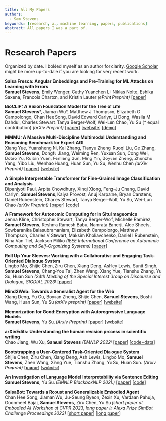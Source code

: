 ```yaml
---
title: All My Papers
authors:
  - Sam Stevens
keywords: [research, ai, machine learning, papers, publications]
abstract: All papers I was a part of.
---
```


# Research Papers

Organized by date.
I bolded myself as an author for clarity.
[Google Scholar](https://scholar.google.com/citations?user=uR-A0LAAAAAJ&hl=en) might be more up-to-date if you are looking for very recent work.

**Salsa Fresca: Angular Embeddings and Pre-Training for ML Attacks on Learning with Errors**
<br/>
**Samuel Stevens**, Emily Wenger, Cathy Yuanchen Li, Niklas Nolte, Eshika Saxena, Francois Charton, and Kristin Lauter
*(ePrint Preprint)*
\[[paper](https://eprint.iacr.org/2024/150)\]

**BioCLIP: A Vision Foundation Model for the Tree of Life**
<br/>
**Samuel Stevens**\*, Jiaman Wu\*, Matthew J Thompson, Elizabeth G Campolongo, Chan Hee Song, David Edward Carlyn, Li Dong, Wasila M Dahdul, Charles Stewart, Tanya Berger-Wolf, Wei-Lun Chao, Yu Su (\* equal contribution)
*(arXiv Preprint)*
\[[paper](https://arxiv.org/abs/2311.18803)\] \[[website](https://imageomics.github.io/bioclip/)\] \[[demo](https://huggingface.co/spaces/imageomics/bioclip-demo)\]

**MMMU: A Massive Multi-Discipline Multimodal Understanding and Reasoning Benchmark for Expert AGI**
<br/>
Xiang Yue, Yuansheng Ni, Kai Zhang, Tianyu Zheng, Ruoqi Liu, Ge Zhang, **Samuel Stevens**, Dongfu Jiang, Weiming Ren, Yuxuan Sun, Cong Wei, Botao Yu, Ruibin Yuan, Renliang Sun, Ming Yin, Boyuan Zheng, Zhenzhu Yang, Yibo Liu, Wenhao Huang, Huan Sun, Yu Su, Wenhu Chen
*(arXiv Preprint)*
\[[paper](https://arxiv.org/abs/2311.16502)\] \[[website](https://mmmu-benchmark.github.io/)\]

**A Simple Interpretable Transformer for Fine-Grained Image Classification and Analysis**
<br/>
Dipanjyoti Paul, Arpita Chowdhury, Xinqi Xiong, Feng-Ju Chang, David Carlyn, **Samuel Stevens**, Kaiya Provost, Anuj Karpatne, Bryan Carstens, Daniel Rubenstein, Charles Stewart, Tanya Berger-Wolf, Yu Su, Wei-Lun Chao
*(arXiv Preprint)*
\[[paper](https://arxiv.org/abs/2311.04157)\] \[[code](https://github.com/Imageomics/INTR)\]

**A Framework for Autonomic Computing for In Situ Imageomics**
<br/>
Jenna Kline, Christopher Stewart, Tanya Berger-Wolf, Michelle Ramirez, **Samuel Stevens**, Reshma Ramesh Babu, Namrata Banerji, Alec Sheets, Sowbaranika Balasubramaniam, Elizabeth Campolongo, Matthew Thompson, Charles V Stewart, Maksim Kholiavchenko, Daniel I Rubenstein, Nina Van Tiel, Jackson Miliko
*(IEEE International Conference on Autonomic Computing and Self-Organizing Systems)*
\[[paper](https://ieeexplore.ieee.org/abstract/document/10336017)\]

**Roll Up Your Sleeves: Working with a Collaborative and Engaging Task-Oriented Dialogue System**
<br/>
Lingbo Mo, Shijie Chen, Ziru Chen, Xiang Deng, Ashley Lewis, Sunit Singh, **Samuel Stevens**, Chang-You Tai, Zhen Wang, Xiang Yue, Tianshu Zhang, Yu Su, Huan Sun
*(24th Meeting of the Special Interest Group on Discourse and Dialogue, SIGDIAL 2023)*
\[[paper](https://aclanthology.org/2023.sigdial-1.19.pdf)\]

**Mind2Web: Towards a Generalist Agent for the Web**
<br/>
Xiang Deng, Yu Gu, Boyuan Zheng, Shijie Chen, **Samuel Stevens**, Boshi Wang, Huan Sun, Yu Su
*(arXiv preprint)*
\[[paper](https://arxiv.org/abs/2306.06070)\] \[[website](https://osu-nlp-group.github.io/Mind2Web)\]

**Memorization for Good: Encryption with Autoregressive Language Models**
<br/>
**Samuel Stevens**, Yu Su.
*(Arxiv Preprint)*
\[[paper](https://arxiv.org/abs/2305.10445)\] \[[website](/research/encryption)\]

**arXivEdits: Understanding the human revision process in scientific writing**
<br/>
Chao Jiang, Wu Xu, **Samuel Stevens**
*(EMNLP 2022)*
\[[paper](https://arxiv.org/abs/2210.15067)\] \[[code+data](https://github.com/chaojiang06/arXivEdits)\]

**Bootstrapping a User-Centered Task-Oriented Dialogue System**
<br/>
Shijie Chen, Ziru Chen, Xiang Deng, Ash Lewis, Lingbo Mo, **Samuel Stevens**, Zhen Wang, Xiang Yue, Tianshu Zhang, Yu Su, Huan Sun.
*(Arxiv Preprint)*
\[[paper](https://arxiv.org/abs/2207.05223)\] \[[website](https://sunlab-osu.github.io/tacobot/)\]

**An Investigation of Language Model Interpretability via Sentence Editing**
<br/>
**Samuel Stevens**, Yu Su. 
*(EMNLP BlackboxNLP 2021.)*
\[[paper](https://arxiv.org/abs/2011.14039)\] \[[code](https://github.com/samuelstevens/sentence-editing-interpretability)\]

**SalsaBot: Towards a Robust and Generalizable Embodied Agent**
<br/>
Chan Hee Song, Jiaman Wu, Ju-Seung Byeon, Zexin Xu, Vardaan Pahuja, Goonmeet Bajaj, **Samuel Stevens**, Ziru Chen, Yu Su
*(short paper at Embodied AI Workshop at CVPR 2023, long paper in Alexa Prize SimBot Challenge Proceedings 2023)*
\[[short paper](https://embodied-ai.org/papers/2023/10.pdf)\] \[[long paper](https://assets.amazon.science/ea/b7/0895f4e0468680903efcfd67e795/salsabot-report-1.pdf)\] 
